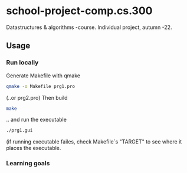 # school-project-comp.cs.300
Datastructures & algorithms -course. Individual project, autumn -22.

## Usage

### Run locally
Generate Makefile with qmake
```sh
qmake -o Makefile prg1.pro
```
(..or prg2.pro)
Then build
```sh
make
```
.. and run the executable
```sh
./prg1.gui
```
(if running executable failes, check Makefile´s "TARGET" to see where it places the executable.



### Learning goals
